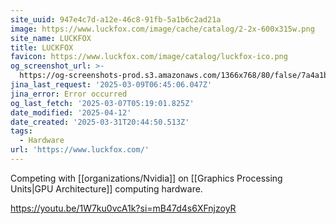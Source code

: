 ```yaml
---
site_uuid: 947e4c7d-a12e-46c8-91fb-5a1b6c2ad21a
image: https://www.luckfox.com/image/cache/catalog/2-2x-600x315w.png
site_name: LUCKFOX
title: LUCKFOX
favicon: https://www.luckfox.com/image/catalog/luckfox-ico.png
og_screenshot_url: >-
  https://og-screenshots-prod.s3.amazonaws.com/1366x768/80/false/7a4a1bdfcd877d9213df194ae078c1aa19b9ffb4c16defca20090d84d9bcd146.jpeg
jina_last_request: '2025-03-09T06:45:06.047Z'
jina_error: Error occurred
og_last_fetch: '2025-03-07T05:19:01.825Z'
date_modified: '2025-04-12'
date_created: '2025-03-31T20:44:50.513Z'
tags:
  - Hardware
url: 'https://www.luckfox.com/'
---
```







































Competing with [[organizations/Nvidia]] on [[Graphics Processing Units|GPU Architecture]] computing hardware.

https://youtu.be/1W7ku0vcA1k?si=mB47d4s6XFnjzoyR
